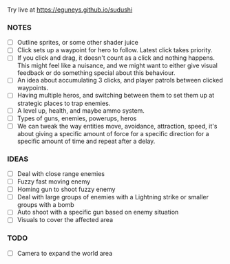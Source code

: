 ###

  Try live at https://eguneys.github.io/sudushi

### NOTES


- [ ] Outline sprites, or some other shader juice
- [ ] Click sets up a waypoint for hero to follow. Latest click takes priority. 
- [ ] If you click and drag, it doesn't count as a click and nothing happens. This might feel like a nuisance, and we might want to either give visual feedback or do something special about this behaviour.
- [ ] An idea about accumulating 3 clicks, and player patrols between clicked waypoints.
- [ ] Having multiple heros, and switching between them to set them up at strategic places to trap enemies.
- [ ] A level up, health, and maybe ammo system.
- [ ] Types of guns, enemies, powerups, heros
- [ ] We can tweak the way entities move, avoidance, attraction, speed, it's about giving a specific amount of force for a specific direction for a specific amount of time and repeat after a delay.

### IDEAS

- [ ] Deal with close range enemies
- [ ] Fuzzy fast moving enemy
- [ ] Homing gun to shoot fuzzy enemy
- [ ] Deal with large groups of enemies with a Lightning strike or smaller groups with a bomb
- [ ] Auto shoot with a specific gun based on enemy situation
- [ ] Visuals to cover the affected area

### TODO

- [ ] Camera to expand the world area
